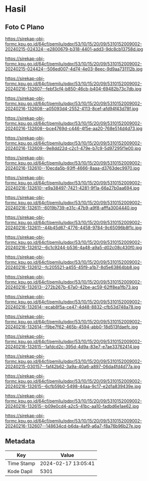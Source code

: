 # Hasil

## Foto C Plano

https://sirekap-obj-formc.kpu.go.id/64cf/pemilu/pdpr/53/10/15/20/09/5310152009002-20240215-024324--e2800679-b318-4401-add3-9dc8cb13758d.jpg

https://sirekap-obj-formc.kpu.go.id/64cf/pemilu/pdpr/53/10/15/20/09/5310152009002-20240215-024424--506ed007-4d74-4e03-8eec-9d9aa731112b.jpg

https://sirekap-obj-formc.kpu.go.id/64cf/pemilu/pdpr/53/10/15/20/09/5310152009002-20240216-132607--febf3cf4-b850-46cb-b404-69482b73c7db.jpg

https://sirekap-obj-formc.kpu.go.id/64cf/pemilu/pdpr/53/10/15/20/09/5310152009002-20240216-132608--a05093d4-2552-4113-8cef-afd94f43d78f.jpg

https://sirekap-obj-formc.kpu.go.id/64cf/pemilu/pdpr/53/10/15/20/09/5310152009002-20240216-132608--bce4769d-c446-4f5e-aa20-768e514d4d73.jpg

https://sirekap-obj-formc.kpu.go.id/64cf/pemilu/pdpr/53/10/15/20/09/5310152009002-20240216-132609--9e8dd22d-c2c1-479e-b7c9-5d97295f1e00.jpg

https://sirekap-obj-formc.kpu.go.id/64cf/pemilu/pdpr/53/10/15/20/09/5310152009002-20240216-132610--10ecda5b-93ff-4666-8aaa-d3763dec9970.jpg

https://sirekap-obj-formc.kpu.go.id/64cf/pemilu/pdpr/53/10/15/20/09/5310152009002-20240216-132610--e9a38497-7421-4281-9f1a-66a27b0aa694.jpg

https://sirekap-obj-formc.kpu.go.id/64cf/pemilu/pdpr/53/10/15/20/09/5310152009002-20240216-132611--6019b739-e31c-47b9-a9f8-afffa3004440.jpg

https://sirekap-obj-formc.kpu.go.id/64cf/pemilu/pdpr/53/10/15/20/09/5310152009002-20240216-132611--44b45d67-4776-4458-9784-9c65096b8f1c.jpg

https://sirekap-obj-formc.kpu.go.id/64cf/pemilu/pdpr/53/10/15/20/09/5310152009002-20240216-132612--6c1c9244-b536-4a48-a9a5-d02c08c430f0.jpg

https://sirekap-obj-formc.kpu.go.id/64cf/pemilu/pdpr/53/10/15/20/09/5310152009002-20240216-132612--fc205521-a455-45f9-a1b7-8d5e63864bb8.jpg

https://sirekap-obj-formc.kpu.go.id/64cf/pemilu/pdpr/53/10/15/20/09/5310152009002-20240216-132613--272b267b-67a0-42be-ac59-62ff8ea1fb73.jpg

https://sirekap-obj-formc.kpu.go.id/64cf/pemilu/pdpr/53/10/15/20/09/5310152009002-20240216-132614--ecab8f5a-ce47-4d48-8832-cfb53d748a78.jpg

https://sirekap-obj-formc.kpu.go.id/64cf/pemilu/pdpr/53/10/15/20/09/5310152009002-20240216-132614--f9be7f62-465b-4594-abb0-18d513fdaefc.jpg

https://sirekap-obj-formc.kpu.go.id/64cf/pemilu/pdpr/53/10/15/20/09/5310152009002-20240216-132615--1afdcd2c-395d-4d9a-83e7-e7ae33762414.jpg

https://sirekap-obj-formc.kpu.go.id/64cf/pemilu/pdpr/53/10/15/20/09/5310152009002-20240215-030157--faf42b62-3a9a-40a6-a897-06da4fd4d77a.jpg

https://sirekap-obj-formc.kpu.go.id/64cf/pemilu/pdpr/53/10/15/20/09/5310152009002-20240216-132615--6cfb59b0-5498-44aa-9c17-e2d1a839439e.jpg

https://sirekap-obj-formc.kpu.go.id/64cf/pemilu/pdpr/53/10/15/20/09/5310152009002-20240216-132615--b09e0cd4-a2c5-41bc-aa10-fadbd6e1ae62.jpg

https://sirekap-obj-formc.kpu.go.id/64cf/pemilu/pdpr/53/10/15/20/09/5310152009002-20240216-132607--148634cd-b6da-4af9-a6a7-f8a76b96b27e.jpg


## Metadata

| Key        | Value               |
| ---------- | ------------------- |
| Time Stamp | 2024-02-17 13:05:41 |
| Kode Dapil | 5301                |



